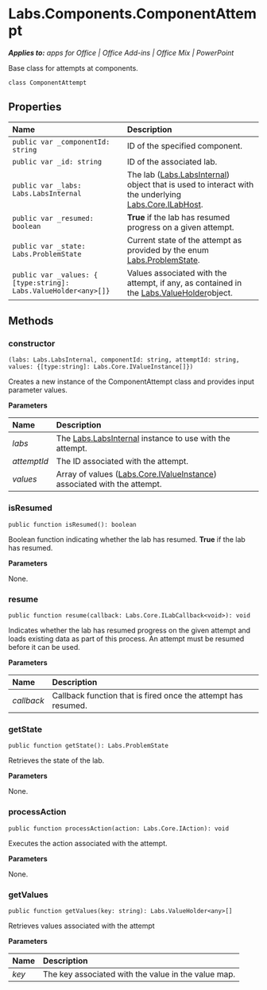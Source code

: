 
# Labs.Components.ComponentAttempt

 _**Applies to:** apps for Office | Office Add-ins | Office Mix | PowerPoint_

Base class for attempts at components.

```
class ComponentAttempt
```


## Properties


|**Name**|**Description**|
|:-----|:-----|
| `public var _componentId: string`|ID of the specified component.|
| `public var _id: string`|ID of the associated lab.|
| `public var _labs: Labs.LabsInternal`|The lab ([Labs.LabsInternal](http://msdn.microsoft.com/library/599fb2c4-bb16-4422-84ad-10ed85a14018.aspx)) object that is used to interact with the underlying [Labs.Core.ILabHost](../../reference/office-mix/labs.core.ilabhost.md).|
| `public var _resumed: boolean`|**True** if the lab has resumed progress on a given attempt.|
| `public var _state: Labs.ProblemState`|Current state of the attempt as provided by the enum [Labs.ProblemState](../../reference/office-mix/labs.problemstate.md).|
| `public var _values: { [type:string]: Labs.ValueHolder<any>[]}`|Values associated with the attempt, if any, as contained in the [Labs.ValueHolder](../../reference/office-mix/labs.valueholder.md)object.|

## Methods




### constructor

 `(labs: Labs.LabsInternal, componentId: string, attemptId: string, values: {[type:string]: Labs.Core.IValueInstance[]})`

Creates a new instance of the ComponentAttempt class and provides input parameter values.

 **Parameters**


|**Name**|**Description**|
|:-----|:-----|
| _labs_|The [Labs.LabsInternal](http://msdn.microsoft.com/library/599fb2c4-bb16-4422-84ad-10ed85a14018.aspx) instance to use with the attempt.|
| _attemptId_|The ID associated with the attempt.|
| _values_|Array of values ([Labs.Core.IValueInstance](../../reference/office-mix/labs.core.ivalueinstance.md)) associated with the attempt.|

### isResumed

 `public function isResumed(): boolean`

Boolean function indicating whether the lab has resumed.  **True** if the lab has resumed.

 **Parameters**

None.


### resume

 `public function resume(callback: Labs.Core.ILabCallback<void>): void`

Indicates whether the lab has resumed progress on the given attempt and loads existing data as part of this process. An attempt must be resumed before it can be used.

 **Parameters**


|**Name**|**Description**|
|:-----|:-----|
| _callback_|Callback function that is fired once the attempt has resumed.|

### getState

 `public function getState(): Labs.ProblemState`

Retrieves the state of the lab.

 **Parameters**

None.


### processAction

 `public function processAction(action: Labs.Core.IAction): void`

Executes the action associated with the attempt.

 **Parameters**

None.


### getValues

 `public function getValues(key: string): Labs.ValueHolder<any>[]`

Retrieves values associated with the attempt

 **Parameters**


|**Name**|**Description**|
|:-----|:-----|
| _key_|The key associated with the value in the value map.|
